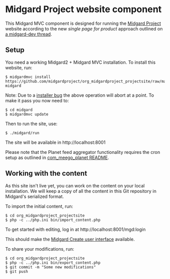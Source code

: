 Midgard Project website component
=================================

This Midgard MVC component is designed for running the [Midgard Project](http://www.midgard-project.org/) website according to the new _single page for product_ approach outlined on [a midgard-dev thread](http://lists.midgard-project.org/pipermail/dev/2011-March/002883.html).

## Setup

You need a working Midgard2 + Midgard MVC installation. To install this website, run:

    $ midgardmvc install https://github.com/midgardproject/org_midgardproject_projectsite/raw/master/application.yml midgard
    
Note: Due to a [installer bug](https://github.com/midgardproject/midgardmvc_installer/issues/24) the above operation will abort at a point. To make it pass you now need to:

    $ cd midgard
    $ midgardmvc update

Then to run the site, use:

    $ ./midgard/run
    
The site will be available in http://localhost:8001

Please note that the Planet feed aggregator functionality requires the cron setup as outlined in [com_meego_planet README](https://github.com/nemein/com_meego_planet/blob/master/README.markdown).

## Working with the content

As this site isn't live yet, you can work on the content on your local installation. We will keep a copy of all the content in this Git repository in Midgard's serialized format.

To import the initial content, run:

    $ cd org_midgardproject_projectsite
    $ php -c ../php.ini bin/import_content.php

To get started with editing, log in at http://localhost:8001/mgd:login

This should make the [Midgard Create user interface](http://bergie.iki.fi/blog/introducing_the_midgard_create_user_interface/) available.

To share your modifications, run:

    $ cd org_midgardproject_projectsite
    $ php -c ../php.ini bin/export_content.php
    $ git commit -m "Some new modifications"
    $ git push
